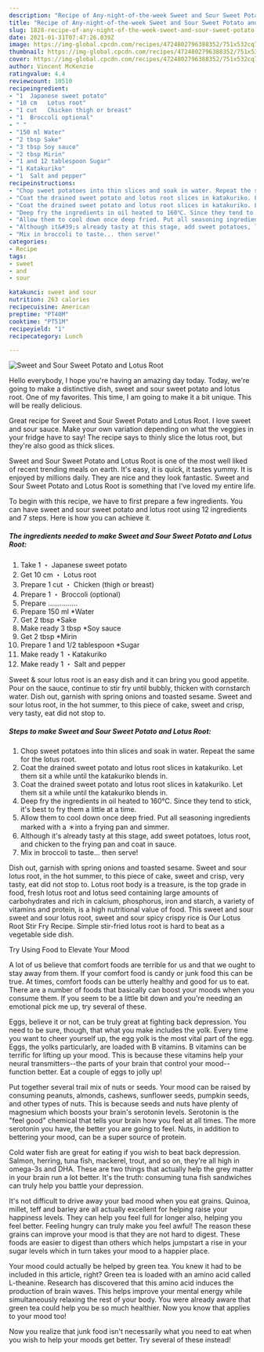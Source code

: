 ```yaml
---
description: "Recipe of Any-night-of-the-week Sweet and Sour Sweet Potato and Lotus Root"
title: "Recipe of Any-night-of-the-week Sweet and Sour Sweet Potato and Lotus Root"
slug: 1828-recipe-of-any-night-of-the-week-sweet-and-sour-sweet-potato-and-lotus-root
date: 2021-01-31T07:47:26.039Z
image: https://img-global.cpcdn.com/recipes/4724802796388352/751x532cq70/sweet-and-sour-sweet-potato-and-lotus-root-recipe-main-photo.jpg
thumbnail: https://img-global.cpcdn.com/recipes/4724802796388352/751x532cq70/sweet-and-sour-sweet-potato-and-lotus-root-recipe-main-photo.jpg
cover: https://img-global.cpcdn.com/recipes/4724802796388352/751x532cq70/sweet-and-sour-sweet-potato-and-lotus-root-recipe-main-photo.jpg
author: Vincent McKenzie
ratingvalue: 4.4
reviewcount: 10510
recipeingredient:
- "1  Japanese sweet potato"
- "10 cm   Lotus root"
- "1 cut   Chicken thigh or breast"
- "1  Broccoli optional"
- " "
- "150 ml Water"
- "2 tbsp Sake"
- "3 tbsp Soy sauce"
- "2 tbsp Mirin"
- "1 and 12 tablespoon Sugar"
- "1 Katakuriko"
- "1  Salt and pepper"
recipeinstructions:
- "Chop sweet potatoes into thin slices and soak in water. Repeat the same for the lotus root."
- "Coat the drained sweet potato and lotus root slices in katakuriko. Let them sit a while until the katakuriko blends in."
- "Coat the drained sweet potato and lotus root slices in katakuriko. Let them sit a while until the katakuriko blends in."
- "Deep fry the ingredients in oil heated to 160℃. Since they tend to stick, it&#39;s best to fry them a little at a time."
- "Allow them to cool down once deep fried. Put all seasoning ingredients marked with a ＊into a frying pan and simmer."
- "Although it&#39;s already tasty at this stage, add sweet potatoes, lotus root, and chicken to the frying pan and coat in sauce."
- "Mix in broccoli to taste... then serve!"
categories:
- Recipe
tags:
- sweet
- and
- sour

katakunci: sweet and sour 
nutrition: 263 calories
recipecuisine: American
preptime: "PT40M"
cooktime: "PT51M"
recipeyield: "1"
recipecategory: Lunch

---
```



![Sweet and Sour Sweet Potato and Lotus Root](https://img-global.cpcdn.com/recipes/4724802796388352/751x532cq70/sweet-and-sour-sweet-potato-and-lotus-root-recipe-main-photo.jpg)

Hello everybody, I hope you're having an amazing day today. Today, we're going to make a distinctive dish, sweet and sour sweet potato and lotus root. One of my favorites. This time, I am going to make it a bit unique. This will be really delicious.

Great recipe for Sweet and Sour Sweet Potato and Lotus Root. I love sweet and sour sauce. Make your own variation depending on what the veggies in your fridge have to say! The recipe says to thinly slice the lotus root, but they&#39;re also good as thick slices.

Sweet and Sour Sweet Potato and Lotus Root is one of the most well liked of recent trending meals on earth. It's easy, it is quick, it tastes yummy. It is enjoyed by millions daily. They are nice and they look fantastic. Sweet and Sour Sweet Potato and Lotus Root is something that I've loved my entire life.


To begin with this recipe, we have to first prepare a few ingredients. You can have sweet and sour sweet potato and lotus root using 12 ingredients and 7 steps. Here is how you can achieve it.

<!--inarticleads1-->

##### The ingredients needed to make Sweet and Sour Sweet Potato and Lotus Root:

1. Take 1 ・ Japanese sweet potato
1. Get 10 cm  ・ Lotus root
1. Prepare 1 cut  ・ Chicken (thigh or breast)
1. Prepare 1 ・ Broccoli (optional)
1. Prepare  ...............
1. Prepare 150 ml *Water
1. Get 2 tbsp *Sake
1. Make ready 3 tbsp *Soy sauce
1. Get 2 tbsp *Mirin
1. Prepare 1 and 1/2 tablespoon *Sugar
1. Make ready 1 ・Katakuriko
1. Make ready 1 ・ Salt and pepper


Sweet &amp; sour lotus root is an easy dish and it can bring you good appetite. Pour on the sauce, continue to stir fry until bubbly, thicken with cornstarch water. Dish out, garnish with spring onions and toasted sesame. Sweet and sour lotus root, in the hot summer, to this piece of cake, sweet and crisp, very tasty, eat did not stop to. 

<!--inarticleads2-->

##### Steps to make Sweet and Sour Sweet Potato and Lotus Root:

1. Chop sweet potatoes into thin slices and soak in water. Repeat the same for the lotus root.
1. Coat the drained sweet potato and lotus root slices in katakuriko. Let them sit a while until the katakuriko blends in.
1. Coat the drained sweet potato and lotus root slices in katakuriko. Let them sit a while until the katakuriko blends in.
1. Deep fry the ingredients in oil heated to 160℃. Since they tend to stick, it&#39;s best to fry them a little at a time.
1. Allow them to cool down once deep fried. Put all seasoning ingredients marked with a ＊into a frying pan and simmer.
1. Although it&#39;s already tasty at this stage, add sweet potatoes, lotus root, and chicken to the frying pan and coat in sauce.
1. Mix in broccoli to taste... then serve!


Dish out, garnish with spring onions and toasted sesame. Sweet and sour lotus root, in the hot summer, to this piece of cake, sweet and crisp, very tasty, eat did not stop to. Lotus root body is a treasure, is the top grade in food, fresh lotus root and lotus seed containing large amounts of carbohydrates and rich in calcium, phosphorus, iron and starch, a variety of vitamins and protein, is a high nutritional value of food. This sweet and sour sweet and sour lotus root, sweet and sour spicy crispy rice is Our Lotus Root Stir Fry Recipe. Simple stir-fried lotus root is hard to beat as a vegetable side dish. 

Try Using Food to Elevate Your Mood


A lot of us believe that comfort foods are terrible for us and that we ought to stay away from them. If your comfort food is candy or junk food this can be true. At times, comfort foods can be utterly healthy and good for us to eat. There are a number of foods that basically can boost your moods when you consume them. If you seem to be a little bit down and you're needing an emotional pick me up, try several of these.

Eggs, believe it or not, can be truly great at fighting back depression. You need to be sure, though, that what you make includes the yolk. Every time you want to cheer yourself up, the egg yolk is the most vital part of the egg. Eggs, the yolks particularly, are loaded with B vitamins. B vitamins can be terrific for lifting up your mood. This is because these vitamins help your neural transmitters--the parts of your brain that control your mood--function better. Eat a couple of eggs to jolly up!

Put together several trail mix of nuts or seeds. Your mood can be raised by consuming peanuts, almonds, cashews, sunflower seeds, pumpkin seeds, and other types of nuts. This is because seeds and nuts have plenty of magnesium which boosts your brain's serotonin levels. Serotonin is the "feel good" chemical that tells your brain how you feel at all times. The more serotonin you have, the better you are going to feel. Nuts, in addition to bettering your mood, can be a super source of protein.

Cold water fish are great for eating if you wish to beat back depression. Salmon, herring, tuna fish, mackerel, trout, and so on, they're all high in omega-3s and DHA. These are two things that actually help the grey matter in your brain run a lot better. It's the truth: consuming tuna fish sandwiches can truly help you battle your depression. 

It's not difficult to drive away your bad mood when you eat grains. Quinoa, millet, teff and barley are all actually excellent for helping raise your happiness levels. They can help you feel full for longer also, helping you feel better. Feeling hungry can truly make you feel awful! The reason these grains can improve your mood is that they are not hard to digest. These foods are easier to digest than others which helps jumpstart a rise in your sugar levels which in turn takes your mood to a happier place.

Your mood could actually be helped by green tea. You knew it had to be included in this article, right? Green tea is loaded with an amino acid called L-theanine. Research has discovered that this amino acid induces the production of brain waves. This helps improve your mental energy while simultaneously relaxing the rest of your body. You were already aware that green tea could help you be so much healthier. Now you know that applies to your mood too!

Now you realize that junk food isn't necessarily what you need to eat when you wish to help your moods get better. Try several of these instead!

